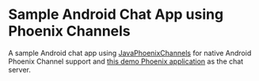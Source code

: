 # Sample Android Chat App using Phoenix Channels

A sample Android chat app using [JavaPhoenixChannels](https://github.com/eoinsha/JavaPhoenixChannels) for native Android Phoenix Channel support and [this demo Phoenix application](https://github.com/chrismccord/phoenix_takes_flight) as the chat server.
